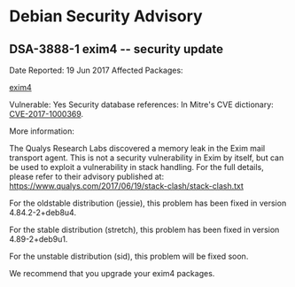 
Debian Security Advisory
========================


DSA-3888-1 exim4 -- security update
-----------------------------------



Date Reported:
19 Jun 2017
Affected Packages:

[exim4](https://packages.debian.org/src:exim4)

Vulnerable:
Yes
Security database references:
In Mitre's CVE dictionary: [CVE-2017-1000369](https://security-tracker.debian.org/tracker/CVE-2017-1000369).  

More information:

The Qualys Research Labs discovered a memory leak in the Exim mail
transport agent. This is not a security vulnerability in Exim by itself,
but can be used to exploit a vulnerability in stack handling. For the
full details, please refer to their advisory published at:
<https://www.qualys.com/2017/06/19/stack-clash/stack-clash.txt>


For the oldstable distribution (jessie), this problem has been fixed
in version 4.84.2-2+deb8u4.


For the stable distribution (stretch), this problem has been fixed in
version 4.89-2+deb9u1.


For the unstable distribution (sid), this problem will be fixed soon.


We recommend that you upgrade your exim4 packages.





